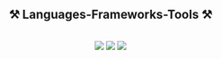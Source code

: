 <h2 align="center">⚒️ Languages-Frameworks-Tools ⚒️</h2>

<br>

<div align="center">
   <img src="https://skillicons.dev/icons?i=ruby,bootstrap,html,css,vscode,github,git" />
   <img src="https://skillicons.dev/icons?i=nodejs,javascript,typescript,mongodb" />
   <img src="https://skillicons.dev/icons?i=c,cpp,rust" /><br>
</div>
